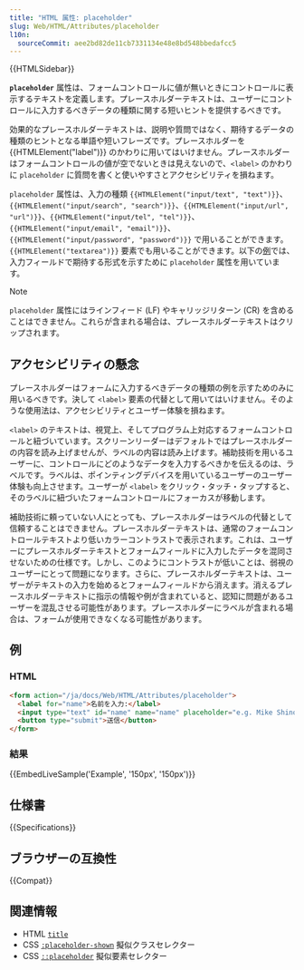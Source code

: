 ```yaml
---
title: "HTML 属性: placeholder"
slug: Web/HTML/Attributes/placeholder
l10n:
  sourceCommit: aee2bd82de11cb7331134e48e8bd548bbedafcc5
---
```


{{HTMLSidebar}}

**`placeholder`** 属性は、フォームコントロールに値が無いときにコントロールに表示するテキストを定義します。プレースホルダーテキストは、ユーザーにコントロールに入力するべきデータの種類に関する短いヒントを提供するべきです。

効果的なプレースホルダーテキストは、説明や質問ではなく、期待するデータの種類のヒントとなる単語や短いフレーズです。プレースホルダーを {{HTMLElement("label")}} のかわりに用いてはいけません。プレースホルダーはフォームコントロールの値が空でないときは見えないので、`<label>` のかわりに `placeholder` に質問を書くと使いやすさとアクセシビリティを損ねます。

`placeholder` 属性は、入力の種類 `{{HTMLElement("input/text", "text")}}`、`{{HTMLElement("input/search", "search")}}`、`{{HTMLElement("input/url", "url")}}`、`{{HTMLElement("input/tel", "tel")}}`、`{{HTMLElement("input/email", "email")}}`、`{{HTMLElement("input/password", "password")}}` で用いることができます。`{{HTMLElement("textarea")}}` 要素でも用いることができます。以下の[例](#例)では、入力フィールドで期待する形式を示すために `placeholder` 属性を用いています。

> [!NOTE]
> `placeholder` 属性にはラインフィード (LF) やキャリッジリターン (CR) を含めることはできません。これらが含まれる場合は、プレースホルダーテキストはクリップされます。

## アクセシビリティの懸念

プレースホルダーはフォームに入力するべきデータの種類の例を示すためのみに用いるべきです。決して `<label>` 要素の代替として用いてはいけません。そのような使用法は、アクセシビリティとユーザー体験を損ねます。

`<label>` のテキストは、視覚上、そしてプログラム上対応するフォームコントロールと紐づいています。スクリーンリーダーはデフォルトではプレースホルダーの内容を読み上げませんが、ラベルの内容は読み上げます。補助技術を用いるユーザーに、コントロールにどのようなデータを入力するべきかを伝えるのは、ラベルです。ラベルは、ポインティングデバイスを用いているユーザーのユーザー体験も向上させます。ユーザーが `<label>` をクリック・タッチ・タップすると、そのラベルに紐づいたフォームコントロールにフォーカスが移動します。

補助技術に頼っていない人にとっても、プレースホルダーはラベルの代替として信頼することはできません。プレースホルダーテキストは、通常のフォームコントロールテキストより低いカラーコントラストで表示されます。これは、ユーザーにプレースホルダーテキストとフォームフィールドに入力したデータを混同させないための仕様です。しかし、このようにコントラストが低いことは、弱視のユーザーにとって問題になります。さらに、プレースホルダーテキストは、ユーザーがテキストの入力を始めるとフォームフィールドから消えます。消えるプレースホルダーテキストに指示の情報や例が含まれていると、認知に問題があるユーザーを混乱させる可能性があります。プレースホルダーにラベルが含まれる場合は、フォームが使用できなくなる可能性があります。

## 例

### HTML

```html
<form action="/ja/docs/Web/HTML/Attributes/placeholder">
  <label for="name">名前を入力:</label>
  <input type="text" id="name" name="name" placeholder="e.g. Mike Shinoda" />
  <button type="submit">送信</button>
</form>
```

### 結果

{{EmbedLiveSample('Example', '150px', '150px')}}

## 仕様書

{{Specifications}}

## ブラウザーの互換性

{{Compat}}

## 関連情報

- HTML [`title`](/ja/docs/Web/HTML/Global_attributes/title)
- CSS [`:placeholder-shown`](/ja/docs/Web/CSS/:placeholder-shown) 擬似クラスセレクター
- CSS [`::placeholder`](/ja/docs/Web/CSS/::placeholder) 擬似要素セレクター

